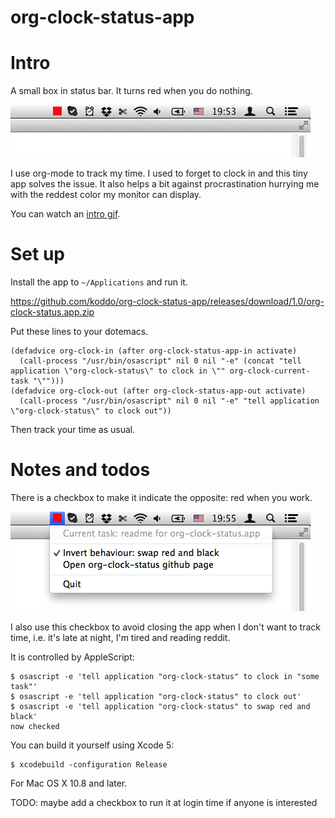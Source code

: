 org-clock-status-app
======

# Intro

A small box in status bar. It turns red when you do nothing.

![](intro.png?raw=true)

I use org-mode to track my time. I used to forget to clock in and this tiny app solves the issue. It also helps a bit against procrastination hurrying me with the reddest color my monitor can display.

You can watch an [intro gif](intro.gif?raw=true).


# Set up

Install the app to `~/Applications` and run it.

https://github.com/koddo/org-clock-status-app/releases/download/1.0/org-clock-status.app.zip

Put these lines to your dotemacs.

```emacs-lisp
(defadvice org-clock-in (after org-clock-status-app-in activate)
  (call-process "/usr/bin/osascript" nil 0 nil "-e" (concat "tell application \"org-clock-status\" to clock in \"" org-clock-current-task "\"")))
(defadvice org-clock-out (after org-clock-status-app-out activate)
  (call-process "/usr/bin/osascript" nil 0 nil "-e" "tell application \"org-clock-status\" to clock out"))
```

Then track your time as usual.


# Notes and todos

There is a checkbox to make it indicate the opposite: red when you work.

![](swap_red_and_black.png?raw=true)

I also use this checkbox to avoid closing the app when I don't want to track time, i.e. it's late at night, I'm tired and reading reddit.

It is controlled by AppleScript:

```
$ osascript -e 'tell application "org-clock-status" to clock in "some task"'
$ osascript -e 'tell application "org-clock-status" to clock out'
$ osascript -e 'tell application "org-clock-status" to swap red and black'
now checked
```

You can build it yourself using Xcode 5:

```
$ xcodebuild -configuration Release
```

For Mac OS X 10.8 and later.

TODO: maybe add a checkbox to run it at login time if anyone is interested



